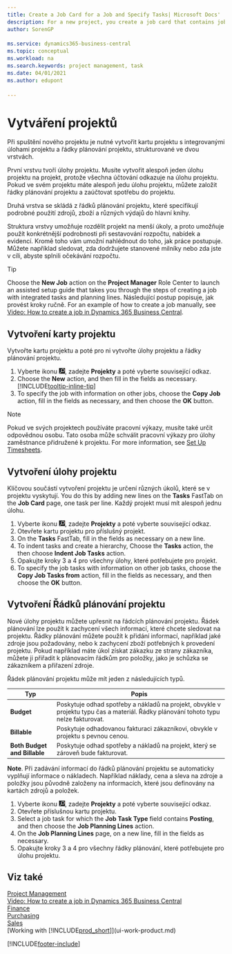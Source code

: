 ```yaml
---
title: Create a Job Card for a Job and Specify Tasks| Microsoft Docs'
description: For a new project, you create a job card that contains job tasks and planning lines, to help you manage progress and budgets.
author: SorenGP

ms.service: dynamics365-business-central
ms.topic: conceptual
ms.workload: na
ms.search.keywords: project management, task
ms.date: 04/01/2021
ms.author: edupont

---
```

# Vytváření projektů
Při spuštění nového projektu je nutné vytvořit kartu projektu s integrovanými úlohami projektu a řádky plánování projektu, strukturované ve dvou vrstvách.

První vrstvu tvoří úlohy projektu. Musíte vytvořit alespoň jeden úlohu projektu na projekt, protože všechna účtování odkazuje na úlohu projektu. Pokud ve svém projektu máte alespoň jedu úlohu projektu, můžete založit řádky plánování projektu a zaúčtovat spotřebu do projektu.

Druhá vrstva se skládá z řádků plánování projektu, které specifikují podrobné použití zdrojů, zboží a různých výdajů do hlavní knihy.

Struktura vrstvy umožňuje rozdělit projekt na menší úkoly, a proto umožňuje použít konkrétnější podrobnosti při sestavování rozpočtu, nabídek a evidencí. Kromě toho vám umožní nahlédnout do toho, jak práce postupuje. Můžete například sledovat, zda dodržujete stanovené milníky nebo zda jste v cíli, abyste splnili očekávání rozpočtu.

> [!TIP]
> Choose the **New Job** action on the **Project Manager** Role Center to launch an assisted setup guide that takes you through the steps of creating a job with integrated tasks and planning lines. Následující postup popisuje, jak provést kroky ručně. For an example of how to create a job manually, see [Video: How to create a job in Dynamics 365 Business Central](https://www.youtube.com/watch?v=VqaPWr7BWmw).

## Vytvoření karty projektu
Vytvořte kartu projektu a poté pro ni vytvořte úlohy projektu a řádky plánování projektu.

1. Vyberte ikonu ![Žárovky, která otevře funkci Řekněte mi ](media/ui-search/search_small.png "Řekněte mi, co chcete dělat"), zadejte **Projekty** a poté vyberte související odkaz.
2. Choose the **New** action, and then fill in the fields as necessary. [!INCLUDE[tooltip-inline-tip](includes/tooltip-inline-tip_md.md)]
3. To specify the job with information on other jobs, choose the **Copy Job** action, fill in the fields as necessary, and then choose the **OK** button.

> [!NOTE]  
> Pokud ve svých projektech používáte pracovní výkazy, musíte také určit odpovědnou osobu. Tato osoba může schválit pracovní výkazy pro úlohy zaměstnance přidružené k projektu. For more information, see [Set Up Timesheets](projects-how-setup-time-sheets.md).

## Vytvoření úlohy projektu
Klíčovou součástí vytvoření projektu je určení různých úkolů, které se v projektu vyskytují. You do this by adding new lines on the **Tasks** FastTab on the **Job Card** page, one task per line. Každý projekt musí mít alespoň jednu úlohu.

1. Vyberte ikonu ![Žárovky, která otevře funkci Řekněte mi ](media/ui-search/search_small.png "Řekněte mi, co chcete dělat"), zadejte **Projekty** a poté vyberte související odkaz.
2. Otevřete kartu projektu pro příslušný projekt.
3. On the **Tasks** FastTab, fill in the fields as necessary on a new line.
4. To indent tasks and create a hierarchy, Choose the **Tasks** action, the then choose **Indent Job Tasks** action.
5. Opakujte kroky 3 a 4 pro všechny úlohy, které potřebujete pro projekt.
6. To specify the job tasks with information on other job tasks, choose the **Copy Job Tasks from** action, fill in the fields as necessary, and then choose the **OK** button.

## Vytvoření Řádků plánování projektu
Nové úlohy projektu můžete upřesnit na řádcích plánování projektu. Řádek plánování lze použít k zachycení všech informací, které chcete sledovat na projektu. Řádky plánování můžete použít k přidání informací, například jaké zdroje jsou požadovány, nebo k zachycení zboží potřebných k provedení projektu. Pokud například máte úkol získat zákazku ze strany zákazníka, můžete ji přiřadit k plánovacím řádkům pro položky, jako je schůzka se zákazníkem a přiřazení zdroje.

Řádek plánování projektu může mít jeden z následujících typů.

| Typ | Popis |
| --- | --- |
| **Budget** | Poskytuje odhad spotřeby a nákladů na projekt, obvykle v projektu typu čas a materiál. Řádky plánování tohoto typu nelze fakturovat. |
| **Billable** | Poskytuje odhadovanou fakturaci zákazníkovi, obvykle v projektu s pevnou cenou. |
| **Both Budget and Billable** | Poskytuje odhad spotřeby a nákladů na projekt, který se zároveň bude fakturovat. |

**Note**. Při zadávání informací do řádků plánování projektu se automaticky vyplňují informace o nákladech. Například náklady, cena a sleva na zdroje a položky jsou původně založeny na informacích, které jsou definovány na kartách zdrojů a položek.

1. Vyberte ikonu ![Žárovky, která otevře funkci Řekněte mi ](media/ui-search/search_small.png "Řekněte mi, co chcete dělat"), zadejte **Projekty** a poté vyberte související odkaz.
2. Otevřete příslušnou kartu projektu.
3. Select a job task for which the **Job Task Type** field contains **Posting**, and then choose the **Job Planning Lines** action.
4. On the **Job Planning Lines** page, on a new line, fill in the fields as necessary.
5. Opakujte kroky 3 a 4 pro všechny řádky plánování, které potřebujete pro úlohu projektu.

## Viz také

[Project Management](projects-manage-projects.md)  
[Video: How to create a job in Dynamics 365 Business Central](https://www.youtube.com/watch?v=VqaPWr7BWmw)  
[Finance](finance.md)  
[Purchasing](purchasing-manage-purchasing.md)  
[Sales](sales-manage-sales.md)  
[Working with [!INCLUDE[prod_short](includes/prod_short.md)]](ui-work-product.md)


[!INCLUDE[footer-include](includes/footer-banner.md)]